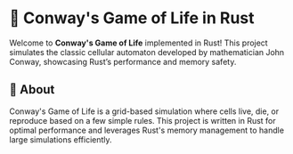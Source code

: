 # 🦀 Conway's Game of Life in Rust

Welcome to **Conway's Game of Life** implemented in Rust! This project simulates the classic cellular automaton developed by mathematician John Conway, showcasing Rust’s performance and memory safety. 


## 🧐 About
Conway's Game of Life is a grid-based simulation where cells live, die, or reproduce based on a few simple rules. This project is written in Rust for optimal performance and leverages Rust's memory management to handle large simulations efficiently.
